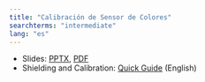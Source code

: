 ```yaml
---
title: "Calibración de Sensor de Colores"
searchterms: "intermediate"
lang: "es"
---
```

 <ul>
 <li class="ng-binding">Slides:
 <a href="translations/es/intermediate/Calibrate.pptx">PPTX</a>,
 <a href="translations/es/intermediate/Calibrate.pdf">PDF</a>
 </li>
 <li>Shielding and Calibration: <a href="translations/en-us/guides//ShieldingCalibrate.pdf">Quick Guide</a> (English)
 </li>
 </ul>
